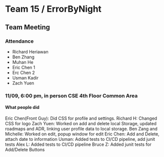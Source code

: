 # Team 15 / ErrorByNight
## Team Meeting
### Attendance
- Richard Heriawan
- Ben Zhang
- Muhan He
- Eric Chen 1
- Erc Chen 2
- Usman Kadir
- Zach Yuen
  
### 11/09, 6:00 pm, in person CSE 4th Floor Common Area
  
#### What people did
Eric Chen(Front Guy): Did CSS for profile and settings.
Richard H: Changed CSS for logo
Zach Yuen: Worked on add and delete local Storage, updated roadmaps and ADR, linking user profile data to local storage.
Ben Zang and Michelle: Worked on edit, popup window for edit
Eric Chen: Add and Delete, attach date to information
Usman: Added tests to CI/CD pipeline, add junit tests
Alex L: Added tests to CI/CD pipeline
Bruce Z: Added junit tests for Add/Delete Buttons